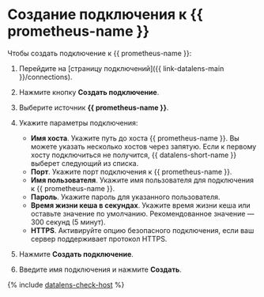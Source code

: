 # Создание подключения к {{ prometheus-name }}

Чтобы создать подключение к {{ prometheus-name }}:


1. Перейдите на [страницу подключений]({{ link-datalens-main }}/connections).


1. Нажмите кнопку **Создать подключение**.
1. Выберите источник **{{ prometheus-name }}**.
1. Укажите параметры подключения:

   * **Имя хоста**. Укажите путь до хоста {{ prometheus-name }}. Вы можете указать несколько хостов через запятую. Если к первому хосту подключиться не получится, {{ datalens-short-name }} выберет следующий из списка.
   * **Порт**. Укажите порт подключения к {{ prometheus-name }}.
   * **Имя пользователя**. Укажите имя пользователя для подключения к {{ prometheus-name }}.
   * **Пароль**. Укажите пароль для указанного пользователя.
   * **Время жизни кеша в секундах**. Укажите время жизни кеша или оставьте значение по умолчанию. Рекомендованное значение — 300 секунд (5 минут).
   * **HTTPS**. Активируйте опцию безопасного подключения, если ваш сервер поддерживает протокол HTTPS.

1. Нажмите **Создать подключение**.
1. Введите имя подключения и нажмите **Создать**.

{% include [datalens-check-host](../../../_includes/datalens/operations/datalens-check-host.md) %}